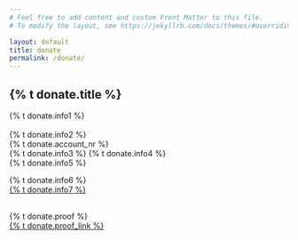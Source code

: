 ```yaml
---
# Feel free to add content and custom Front Matter to this file.
# To modify the layout, see https://jekyllrb.com/docs/themes/#overriding-theme-defaults

layout: default
title: donate
permalink: /donate/
---
```


## {% t donate.title %}

{% t donate.info1 %}<br><br>
{% t donate.info2 %}<br>
{% t donate.account_nr %}<br>
{% t donate.info3 %}
{% t donate.info4 %}<br>
{% t donate.info5 %}<br>

{% t donate.info6 %}<br>
<a href="{% t donate.info7_url %}" target="_blank">{% t donate.info7 %}</a>

<br>
{% t donate.proof %}<br>
<a href="{% t donate.proof_link_link %}" target="_blank">{% t donate.proof_link %}</a>